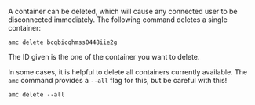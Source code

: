 A container can be deleted, which will cause any connected user to be disconnected immediately. The following command deletes a single container:

    amc delete bcqbicqhmss0448iie2g

The ID given is the one of the container you want to delete.

In some cases, it is helpful to delete all containers currently available.
The `amc` command provides a `--all` flag for this, but be careful with this!

    amc delete --all
